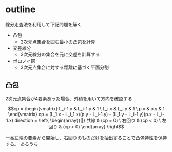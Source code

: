 # outline

線分走査法を利用して下記問題を解く

+ 凸包
  + 2次元点集合を囲む最小の凸包を計算
+ 交差線分
  + 2次元線分の集合を元に交差を計算する
+ ボロノイ図
  + 2次元点集合に対する距離に基づく平面分割

## 凸包

2次元点集合が4要素あった場合、外積を用いて方向を確認する

```math
cp = \begin{vmatrix}
L_i-1.x & L_i-1.y & 1 \
L_i.x & L_i.y & 1 \
p.x & p.y & 1
\end{vmatrix}
cp = (L_1.x - L_i_1.x)(p.y - L_i-1.y) - (L_1.y - L_i-1.y)(p.x - L_i-1.x)
direction = \left{
\begin{array}{||}
共線 & (cp = 0) \
右回り & (cp < 0) \
左回り & (cp > 0)
\end{array}
\right
```

一番左端の要素から開始し、右回りのものだけを抽出することで凸包特性を保持する。
あるうち